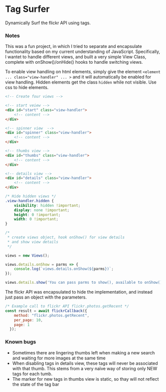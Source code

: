 # Tag Surfer

Dynamically Surf the flickr API using tags. 

### Notes

This was a fun project, in which I tried to separate and encapsulate functionality based on my current understanding of JavaScript. Specifically, I wantet to handle different views, and built a very simple View Class, complete with onShow()/onHide() hooks to handle switching views.

To enable view handling on html elements, simply give the element ```<element ... class="view-handler" ... >``` and it will automatically be enabled for view handling. Hidden elements get the class ```hidden``` while not visible. Use css to hide elements.

```html
<!-- Create four views -->

<!-- start veiew -->
<div id="start" class="view-handler">
    <!-- content -->
</div>

<!-- spinner view  -->
<div id="spinner" class="view-handler">
    <!-- content -->
</div>

<!-- thumbs view -->
<div id="thumbs" class="view-handler">
    <!-- content -->
</div>

<!-- details view -->
<div id="details" class="view-handler">
    <!-- content -->
</div>
```

```css
/* Hide hidden views */
.view-handler.hidden {
    visibility: hidden !important; 
    display: none !important;
    height: 0 !important;
    width: 0 !important;
}
```

```javascript
/*
 * create views object, hook onShow() for view details
 * and show view details
 */

views = new Views();

views.details.onShow = parms => {
    console.log(`views.details.onShow(${parms})`;
});

views.details.show('You can pass parms to show(), available to onShow()/onHide()');
```


The flickr API was encapsulated to hide the implementation, and instead just pass an object with the parameters.

```javascript
/* Example call to flickr API flickr.photos.getRecent */
const result = await flickrCallback({
    method: "flickr.photos.getRecent",
    per_page: 10,
    page: 1
  });
```


### Known bugs
- Sometimes there are lingering thumbs left when making a new search and waiting for more images at the same time
- When disabling tags in details view, these tags will never be associated with that thumb. This stems from a very naïve way of storing only NEW tags for each tumb.
- The marker for new tags in thumbs view is static, so thay will not reflect the state of the tag bar
